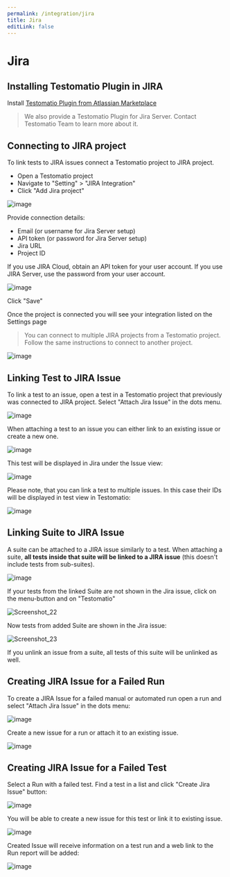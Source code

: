 ```yaml
---
permalink: /integration/jira
title: Jira
editLink: false
---
```


# Jira

## Installing Testomatio Plugin in JIRA

Install [Testomatio Plugin from Atlassian Marketplace](https://marketplace.atlassian.com/apps/1224120/testomatio?hosting=cloud&tab=overview)

> We also provide a Testomatio Plugin for Jira Server. Contact Testomatio Team to learn more about it.

## Connecting to JIRA project

To link tests to JIRA issues connect a Testomatio project to JIRA project.

* Open a Testomatio project
* Navigate to "Setting" > "JIRA Integration"
* Click "Add Jira project"

![image](https://user-images.githubusercontent.com/220264/107305516-cbf8a300-6a8b-11eb-8e0a-91f99883e561.png)

Provide connection details:

* Email (or username for Jira Server setup)
* API token (or password for Jira Server setup)
* Jira URL
* Project ID

If you use JIRA Cloud, obtain an API token for your user account.
If you use JIRA Server, use the password from your user account.

![image](https://user-images.githubusercontent.com/220264/107337523-26f9bc80-6ac3-11eb-9aae-1cf6dc212b16.png)

Click "Save"

Once the project is connected you will see your integration listed on the Settings page

> You can connect to multiple JIRA projects from a Testomatio project. Follow the same instructions to connect to another project.

![image](https://user-images.githubusercontent.com/220264/107337556-32e57e80-6ac3-11eb-856b-d1b322b4bee9.png)

## Linking Test to JIRA Issue

To link a test to an issue, open a test in a Testomatio project that previously was connected to JIRA project. Select "Attach Jira Issue" in the dots menu.

![image](https://user-images.githubusercontent.com/220264/107340353-53fb9e80-6ac6-11eb-95ee-6ff3105f3ab8.png)

When attaching a test to an issue you can either link to an existing issue or create a new one.

![image](https://user-images.githubusercontent.com/220264/107340378-5e1d9d00-6ac6-11eb-9097-624520da3ee1.png)

This test will be displayed in Jira under the Issue view:

![image](https://user-images.githubusercontent.com/220264/107340411-6b3a8c00-6ac6-11eb-87c4-b187fa36a4f8.png)

Please note, that you can link a test to multiple issues. In this case their IDs will be displayed in test view in Testomatio:

![image](https://user-images.githubusercontent.com/220264/107340452-75f52100-6ac6-11eb-8ba8-57174bfcf190.png)

## Linking Suite to JIRA Issue

A suite can be attached to a JIRA issue similarly to a test. When attaching a suite, **all tests inside that suite will be linked to a JIRA issue** (this doesn't include tests from sub-suites). 

![image](https://user-images.githubusercontent.com/220264/107340686-b9e82600-6ac6-11eb-8d91-e58e708961af.png)

If your tests from the linked Suite are not shown in the Jira issue, click on the menu-button and on "Testomatio"

![Screenshot_22](https://user-images.githubusercontent.com/77803888/109198812-52f58d00-77a7-11eb-8b4c-52b831635ea9.jpg)

Now tests from added Suite are shown in the Jira issue:

![Screenshot_23](https://user-images.githubusercontent.com/77803888/109199066-aa93f880-77a7-11eb-95b2-f1beb41d0338.jpg)

If you unlink an issue from a suite, all tests of this suite will be unlinked as well.

## Creating JIRA Issue for a Failed Run

To create a JIRA Issue for a failed manual or automated run open a run and select "Attach Jira Issue" in the dots menu: 

![image](https://user-images.githubusercontent.com/220264/107340742-ca000580-6ac6-11eb-8f91-3a375a4c4aca.png)

Create a new issue for a run or attach it to an existing issue.

![image](https://user-images.githubusercontent.com/220264/107340760-cec4b980-6ac6-11eb-8faf-e250f10c5d68.png)

## Creating JIRA Issue for a Failed Test

Select a Run with a failed test. Find a test in a list and click "Create Jira Issue" button:

![image](https://user-images.githubusercontent.com/220264/107340804-d7b58b00-6ac6-11eb-8879-131c2b582af7.png)

You will be able to create a new issue for this test or link it to existing issue.

![image](https://user-images.githubusercontent.com/220264/107340822-dd12d580-6ac6-11eb-97b3-30d3f353f99b.png)

Created Issue will receive information on a test run and a web link to the Run report will be added:

![image](https://user-images.githubusercontent.com/220264/107340839-e308b680-6ac6-11eb-9481-a08099af4f4f.png)
